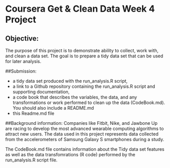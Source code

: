 # Coursera Get & Clean Data Week 4 Project
## Objective:
The purpose of this project is to demonstrate ability to collect, work with, and clean a data set. 
The goal is to prepare a tidy data set that can be used for later analysis.

##Submission: 
  * a tidy data set produced with the run_analysis.R script, 
  * a link to a Github repository containing the run_analysis.R script and supporting documentation, 
  * a code book that describes the variables, the data, and any transformations or work performed to clean up the data (CodeBook.md). You should also include a README.md
  * this Readme.md file
  
##Background information:
Companies like Fitbit, Nike, and Jawbone Up are racing to develop the most advanced wearable computing algorithms to attract new users. 
The data used in this project represents data collected from the accelerometers of Samsung Galaxy S smartphones during a study.

The CodeBook.md file contains information about the Tidy data set features as well as the data transfomrations (R code) performed by the run_analysis.R script file.
  
  
